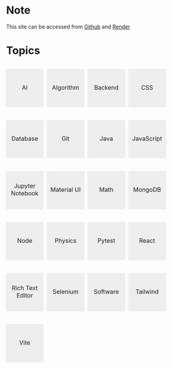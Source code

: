 # Note
This site can be accessed from [Github](https://handypan.github.io/Markdown-Notes-Public/) and [Render](https://markdown-notes-hpkg.onrender.com/)

# Topics

<div style="
  display: flex;
  flex-wrap: wrap;               /* Allow items to wrap onto next line */
  gap: 10px;                     /* Optional: space between buttons */
">

<a href="https://markdown-notes-hpkg.onrender.com/#/topics/AI/" style="
    display: inline-flex;       /* Changed to flex for better centering */
    align-items: center;       /* Vertical centering */
    justify-content: center;   /* Horizontal centering */
    background: #eee;
    font-size: 16px;
    text-decoration: none;
    text-align: center;
    border-radius: 0;
    width: 100px;
    height: 100px;
    padding: 0;                /* Remove padding to avoid conflicts */
    transition: all 0.3s;  /* Smooth transition for hover effects */
    box-shadow: 0 2px 4px rgba(0,0,0,0.1);
">AI</a>

<a href="https://markdown-notes-hpkg.onrender.com/#/topics/Algorithm/" style="
    display: inline-flex;       /* Changed to flex for better centering */
    align-items: center;       /* Vertical centering */
    justify-content: center;   /* Horizontal centering */
    background: #eee;
    font-size: 16px;
    text-decoration: none;
    text-align: center;
    border-radius: 0;
    width: 100px;
    height: 100px;
    padding: 0;                /* Remove padding to avoid conflicts */
    transition: all 0.3s;  /* Smooth transition for hover effects */
    box-shadow: 0 2px 4px rgba(0,0,0,0.1);
">Algorithm</a>

<a href="https://markdown-notes-hpkg.onrender.com/#/topics/Backend/" style="
    display: inline-flex;       /* Changed to flex for better centering */
    align-items: center;       /* Vertical centering */
    justify-content: center;   /* Horizontal centering */
    background: #eee;
    font-size: 16px;
    text-decoration: none;
    text-align: center;
    border-radius: 0;
    width: 100px;
    height: 100px;
    padding: 0;                /* Remove padding to avoid conflicts */
    transition: all 0.3s;  /* Smooth transition for hover effects */
    box-shadow: 0 2px 4px rgba(0,0,0,0.1);
">Backend</a>

<a href="https://markdown-notes-hpkg.onrender.com/#/topics/CSS/" style="
    display: inline-flex;       /* Changed to flex for better centering */
    align-items: center;       /* Vertical centering */
    justify-content: center;   /* Horizontal centering */
    background: #eee;
    font-size: 16px;
    text-decoration: none;
    text-align: center;
    border-radius: 0;
    width: 100px;
    height: 100px;
    padding: 0;                /* Remove padding to avoid conflicts */
    transition: all 0.3s;  /* Smooth transition for hover effects */
    box-shadow: 0 2px 4px rgba(0,0,0,0.1);
">CSS</a>

<a href="https://markdown-notes-hpkg.onrender.com/#/topics/Database/" style="
    display: inline-flex;       /* Changed to flex for better centering */
    align-items: center;       /* Vertical centering */
    justify-content: center;   /* Horizontal centering */
    background: #eee;
    font-size: 16px;
    text-decoration: none;
    text-align: center;
    border-radius: 0;
    width: 100px;
    height: 100px;
    padding: 0;                /* Remove padding to avoid conflicts */
    transition: all 0.3s;  /* Smooth transition for hover effects */
    box-shadow: 0 2px 4px rgba(0,0,0,0.1);
">Database</a>

<a href="https://markdown-notes-hpkg.onrender.com/#/topics/Git/" style="
    display: inline-flex;       /* Changed to flex for better centering */
    align-items: center;       /* Vertical centering */
    justify-content: center;   /* Horizontal centering */
    background: #eee;
    font-size: 16px;
    text-decoration: none;
    text-align: center;
    border-radius: 0;
    width: 100px;
    height: 100px;
    padding: 0;                /* Remove padding to avoid conflicts */
    transition: all 0.3s;  /* Smooth transition for hover effects */
    box-shadow: 0 2px 4px rgba(0,0,0,0.1);
">Git</a>

<a href="https://markdown-notes-hpkg.onrender.com/#/topics/Java/" style="
    display: inline-flex;       /* Changed to flex for better centering */
    align-items: center;       /* Vertical centering */
    justify-content: center;   /* Horizontal centering */
    background: #eee;
    font-size: 16px;
    text-decoration: none;
    text-align: center;
    border-radius: 0;
    width: 100px;
    height: 100px;
    padding: 0;                /* Remove padding to avoid conflicts */
    transition: all 0.3s;  /* Smooth transition for hover effects */
    box-shadow: 0 2px 4px rgba(0,0,0,0.1);
">Java</a>

<a href="https://markdown-notes-hpkg.onrender.com/#/topics/JavaScript/" style="
    display: inline-flex;       /* Changed to flex for better centering */
    align-items: center;       /* Vertical centering */
    justify-content: center;   /* Horizontal centering */
    background: #eee;
    font-size: 16px;
    text-decoration: none;
    text-align: center;
    border-radius: 0;
    width: 100px;
    height: 100px;
    padding: 0;                /* Remove padding to avoid conflicts */
    transition: all 0.3s;  /* Smooth transition for hover effects */
    box-shadow: 0 2px 4px rgba(0,0,0,0.1);
">JavaScript</a>

<a href="https://markdown-notes-hpkg.onrender.com/#/topics/Jupyter Notebook/" style="
    display: inline-flex;       /* Changed to flex for better centering */
    align-items: center;       /* Vertical centering */
    justify-content: center;   /* Horizontal centering */
    background: #eee;
    font-size: 16px;
    text-decoration: none;
    text-align: center;
    border-radius: 0;
    width: 100px;
    height: 100px;
    padding: 0;                /* Remove padding to avoid conflicts */
    transition: all 0.3s;  /* Smooth transition for hover effects */
    box-shadow: 0 2px 4px rgba(0,0,0,0.1);
">Jupyter Notebook</a>

<a href="https://markdown-notes-hpkg.onrender.com/#/topics/Material UI/" style="
    display: inline-flex;       /* Changed to flex for better centering */
    align-items: center;       /* Vertical centering */
    justify-content: center;   /* Horizontal centering */
    background: #eee;
    font-size: 16px;
    text-decoration: none;
    text-align: center;
    border-radius: 0;
    width: 100px;
    height: 100px;
    padding: 0;                /* Remove padding to avoid conflicts */
    transition: all 0.3s;  /* Smooth transition for hover effects */
    box-shadow: 0 2px 4px rgba(0,0,0,0.1);
">Material UI</a>

<a href="https://markdown-notes-hpkg.onrender.com/#/topics/Math/" style="
    display: inline-flex;       /* Changed to flex for better centering */
    align-items: center;       /* Vertical centering */
    justify-content: center;   /* Horizontal centering */
    background: #eee;
    font-size: 16px;
    text-decoration: none;
    text-align: center;
    border-radius: 0;
    width: 100px;
    height: 100px;
    padding: 0;                /* Remove padding to avoid conflicts */
    transition: all 0.3s;  /* Smooth transition for hover effects */
    box-shadow: 0 2px 4px rgba(0,0,0,0.1);
">Math</a>

<a href="https://markdown-notes-hpkg.onrender.com/#/topics/MongoDB/" style="
    display: inline-flex;       /* Changed to flex for better centering */
    align-items: center;       /* Vertical centering */
    justify-content: center;   /* Horizontal centering */
    background: #eee;
    font-size: 16px;
    text-decoration: none;
    text-align: center;
    border-radius: 0;
    width: 100px;
    height: 100px;
    padding: 0;                /* Remove padding to avoid conflicts */
    transition: all 0.3s;  /* Smooth transition for hover effects */
    box-shadow: 0 2px 4px rgba(0,0,0,0.1);
">MongoDB</a>

<a href="https://markdown-notes-hpkg.onrender.com/#/topics/Node/" style="
    display: inline-flex;       /* Changed to flex for better centering */
    align-items: center;       /* Vertical centering */
    justify-content: center;   /* Horizontal centering */
    background: #eee;
    font-size: 16px;
    text-decoration: none;
    text-align: center;
    border-radius: 0;
    width: 100px;
    height: 100px;
    padding: 0;                /* Remove padding to avoid conflicts */
    transition: all 0.3s;  /* Smooth transition for hover effects */
    box-shadow: 0 2px 4px rgba(0,0,0,0.1);
">Node</a>

<a href="https://markdown-notes-hpkg.onrender.com/#/topics/Physics/" style="
    display: inline-flex;       /* Changed to flex for better centering */
    align-items: center;       /* Vertical centering */
    justify-content: center;   /* Horizontal centering */
    background: #eee;
    font-size: 16px;
    text-decoration: none;
    text-align: center;
    border-radius: 0;
    width: 100px;
    height: 100px;
    padding: 0;                /* Remove padding to avoid conflicts */
    transition: all 0.3s;  /* Smooth transition for hover effects */
    box-shadow: 0 2px 4px rgba(0,0,0,0.1);
">Physics</a>

<a href="https://markdown-notes-hpkg.onrender.com/#/topics/Pytest/" style="
    display: inline-flex;       /* Changed to flex for better centering */
    align-items: center;       /* Vertical centering */
    justify-content: center;   /* Horizontal centering */
    background: #eee;
    font-size: 16px;
    text-decoration: none;
    text-align: center;
    border-radius: 0;
    width: 100px;
    height: 100px;
    padding: 0;                /* Remove padding to avoid conflicts */
    transition: all 0.3s;  /* Smooth transition for hover effects */
    box-shadow: 0 2px 4px rgba(0,0,0,0.1);
">Pytest</a>

<a href="https://markdown-notes-hpkg.onrender.com/#/topics/React/" style="
    display: inline-flex;       /* Changed to flex for better centering */
    align-items: center;       /* Vertical centering */
    justify-content: center;   /* Horizontal centering */
    background: #eee;
    font-size: 16px;
    text-decoration: none;
    text-align: center;
    border-radius: 0;
    width: 100px;
    height: 100px;
    padding: 0;                /* Remove padding to avoid conflicts */
    transition: all 0.3s;  /* Smooth transition for hover effects */
    box-shadow: 0 2px 4px rgba(0,0,0,0.1);
">React</a>

<a href="https://markdown-notes-hpkg.onrender.com/#/topics/Rich Text Editor/" style="
    display: inline-flex;       /* Changed to flex for better centering */
    align-items: center;       /* Vertical centering */
    justify-content: center;   /* Horizontal centering */
    background: #eee;
    font-size: 16px;
    text-decoration: none;
    text-align: center;
    border-radius: 0;
    width: 100px;
    height: 100px;
    padding: 0;                /* Remove padding to avoid conflicts */
    transition: all 0.3s;  /* Smooth transition for hover effects */
    box-shadow: 0 2px 4px rgba(0,0,0,0.1);
">Rich Text Editor</a>

<a href="https://markdown-notes-hpkg.onrender.com/#/topics/Selenium/" style="
    display: inline-flex;       /* Changed to flex for better centering */
    align-items: center;       /* Vertical centering */
    justify-content: center;   /* Horizontal centering */
    background: #eee;
    font-size: 16px;
    text-decoration: none;
    text-align: center;
    border-radius: 0;
    width: 100px;
    height: 100px;
    padding: 0;                /* Remove padding to avoid conflicts */
    transition: all 0.3s;  /* Smooth transition for hover effects */
    box-shadow: 0 2px 4px rgba(0,0,0,0.1);
">Selenium</a>

<a href="https://markdown-notes-hpkg.onrender.com/#/topics/Software/" style="
    display: inline-flex;       /* Changed to flex for better centering */
    align-items: center;       /* Vertical centering */
    justify-content: center;   /* Horizontal centering */
    background: #eee;
    font-size: 16px;
    text-decoration: none;
    text-align: center;
    border-radius: 0;
    width: 100px;
    height: 100px;
    padding: 0;                /* Remove padding to avoid conflicts */
    transition: all 0.3s;  /* Smooth transition for hover effects */
    box-shadow: 0 2px 4px rgba(0,0,0,0.1);
">Software</a>

<a href="https://markdown-notes-hpkg.onrender.com/#/topics/Tailwind/" style="
    display: inline-flex;       /* Changed to flex for better centering */
    align-items: center;       /* Vertical centering */
    justify-content: center;   /* Horizontal centering */
    background: #eee;
    font-size: 16px;
    text-decoration: none;
    text-align: center;
    border-radius: 0;
    width: 100px;
    height: 100px;
    padding: 0;                /* Remove padding to avoid conflicts */
    transition: all 0.3s;  /* Smooth transition for hover effects */
    box-shadow: 0 2px 4px rgba(0,0,0,0.1);
">Tailwind</a>

<a href="https://markdown-notes-hpkg.onrender.com/#/topics/Vite/" style="
    display: inline-flex;       /* Changed to flex for better centering */
    align-items: center;       /* Vertical centering */
    justify-content: center;   /* Horizontal centering */
    background: #eee;
    font-size: 16px;
    text-decoration: none;
    text-align: center;
    border-radius: 0;
    width: 100px;
    height: 100px;
    padding: 0;                /* Remove padding to avoid conflicts */
    transition: all 0.3s;  /* Smooth transition for hover effects */
    box-shadow: 0 2px 4px rgba(0,0,0,0.1);
">Vite</a>

</div>
